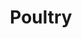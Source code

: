 ---
linktitle: Poultry
menu:
  main:
    parent: poultry
  after:
    name: poultry
    weight: 5
title: Poultry
bookCollapseSection: true
---